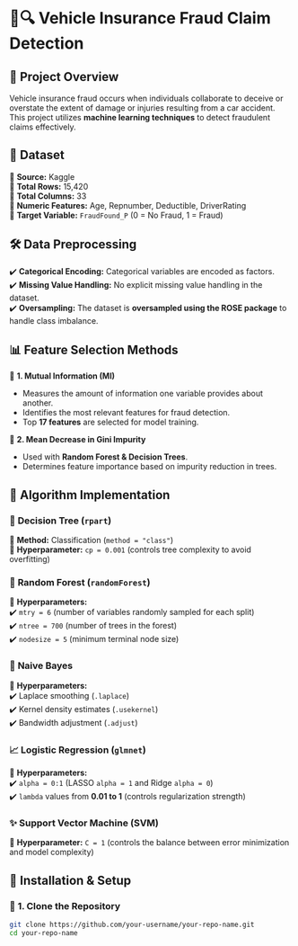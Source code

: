 # 🚗🔍 Vehicle Insurance Fraud Claim  Detection

## 📌 Project Overview  
Vehicle insurance fraud occurs when individuals collaborate to deceive or overstate the extent of damage or injuries resulting from a car accident. This project utilizes **machine learning techniques** to detect fraudulent claims effectively.

## 📂 Dataset  
📌 **Source:** Kaggle  
📌 **Total Rows:** 15,420  
📌 **Total Columns:** 33  
📌 **Numeric Features:** Age, Repnumber, Deductible, DriverRating  
📌 **Target Variable:** `FraudFound_P` (0 = No Fraud, 1 = Fraud)  

## 🛠 Data Preprocessing  
✔️ **Categorical Encoding:** Categorical variables are encoded as factors.  
✔️ **Missing Value Handling:** No explicit missing value handling in the dataset.  
✔️ **Oversampling:** The dataset is **oversampled using the ROSE package** to handle class imbalance.

## 📊 Feature Selection Methods  

🔹 **1. Mutual Information (MI)**  
- Measures the amount of information one variable provides about another.  
- Identifies the most relevant features for fraud detection.  
- Top **17 features** are selected for model training.

🔹 **2. Mean Decrease in Gini Impurity**  
- Used with **Random Forest & Decision Trees**.  
- Determines feature importance based on impurity reduction in trees.  

## 🤖 Algorithm Implementation  

### 🌳 **Decision Tree (`rpart`)**  
📌 **Method:** Classification (`method = "class"`)  
📌 **Hyperparameter:** `cp = 0.001` (controls tree complexity to avoid overfitting)  

### 🌲 **Random Forest (`randomForest`)**  
📌 **Hyperparameters:**  
✔️ `mtry = 6` (number of variables randomly sampled for each split)  
✔️ `ntree = 700` (number of trees in the forest)  
✔️ `nodesize = 5` (minimum terminal node size)  

### 🧮 **Naive Bayes**  
📌 **Hyperparameters:**  
✔️ Laplace smoothing (`.laplace`)  
✔️ Kernel density estimates (`.usekernel`)  
✔️ Bandwidth adjustment (`.adjust`)  

### 📈 **Logistic Regression (`glmnet`)**  
📌 **Hyperparameters:**  
✔️ `alpha = 0:1` (LASSO `alpha = 1` and Ridge `alpha = 0`)  
✔️ `lambda` values from **0.01 to 1** (controls regularization strength)  

### ✨ **Support Vector Machine (SVM)**  
📌 **Hyperparameter:** `C = 1` (controls the balance between error minimization and model complexity)  

## 🚀 Installation & Setup  

### 🔹 **1. Clone the Repository**  
```sh
git clone https://github.com/your-username/your-repo-name.git
cd your-repo-name
﻿
